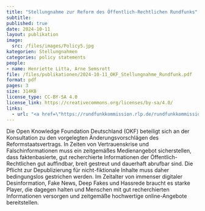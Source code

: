 ```yaml
---
title: "Stellungnahme zur Reform des Öffentlich-Rechtlichen Rundfunks"
subtitle: 
published: true
date: 2024-10-11
layout: publikation
image:
  src: /files/images/Policy5.jpg
kategorien: Stellungnahmen
categories: policy statements
people:
- name: Henriette Litta, Arne Semsrott
file: /files/publikationen/2024-10-11_OKF_Stellungnahme_Rundfunk.pdf
format: pdf
pages: 3
size: 314KB
license_type: CC-BY-SA 4.0
license_link: https://creativecommons.org/licenses/by-sa/4.0/
links: 
  - url: "<a href=\"https://rundfunkkommission.rlp.de/rundfunkkommission-der-laender/reformstaatsvertrag/\" target=\"_blank\">Zum Reformstaatsvertrag</a>"
---
```


Die Open Knowledge Foundation Deutschland (OKF) beteiligt sich an der Konsultation zu den vorgelegten Änderungsvorschlägen des Reformstaatsvertrags. In Zeiten von Vertrauenskrise und Falschinformationen muss ein zeitgemäßes Medienangebot sicherstellen, dass faktenbasierte, gut recherchierte Informationen der Öffentlich-Rechtlichen gut auffindbar, breit gestreut und dauerhaft abrufbar sind. Die Pflicht zur Depublizierung für nicht-fiktionale Inhalte muss daher bedingungslos gestrichen werden. Im Zeitalter von immenser digitaler Desinformation, Fake News, Deep Fakes und Hassrede braucht es starke Player, die dagegen halten und Menschen mit gut recherchierten Informationen versorgen und zeitgemäße hochwertige online-Angebote bereitstellen.
